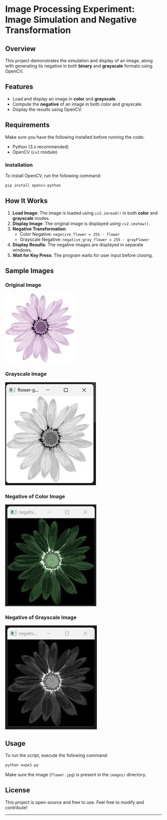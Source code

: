 # Image Processing Experiment: Image Simulation and Negative Transformation

## Overview
This project demonstrates the simulation and display of an image, along with generating its negative in both **binary** and **grayscale** formats using OpenCV.

## Features
- Load and display an image in **color** and **grayscale**.
- Compute the **negative** of an image in both color and grayscale.
- Display the results using OpenCV.

## Requirements
Make sure you have the following installed before running the code:
- Python (3.x recommended)
- OpenCV (`cv2` module)

### Installation
To install OpenCV, run the following command:
```bash
pip install opencv-python
```

## How It Works
1. **Load Image**: The image is loaded using `cv2.imread()` in both **color** and **grayscale** modes.
2. **Display Image**: The original image is displayed using `cv2.imshow()`.
3. **Negative Transformation**:
   - Color Negative: `negative_flower = 255 - flower`
   - Grayscale Negative: `negative_gray_flower = 255 - grayFlower`
4. **Display Results**: The negative images are displayed in separate windows.
5. **Wait for Key Press**: The program waits for user input before closing.

## Sample Images
### **Original Image**
![Original Image](flower.jpg)

### **Grayscale Image**
![Grayscale Image](gray.png)

### **Negative of Color Image**
![Negative Color](negative.png)

### **Negative of Grayscale Image**
![Negative Grayscale](gray-negative.png)

## Usage
To run the script, execute the following command:
```bash
python expe1.py
```
Make sure the image (`flower.jpg`) is present in the `images/` directory.

## License
This project is open-source and free to use. Feel free to modify and contribute!

---
